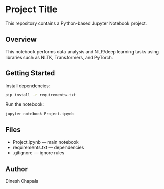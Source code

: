 # Project Title

This repository contains a Python-based Jupyter Notebook project.

## Overview
This notebook performs data analysis and NLP/deep learning tasks using libraries such as NLTK, Transformers, and PyTorch.

## Getting Started
Install dependencies:
```bash
pip install -r requirements.txt
```
Run the notebook:
```bash
jupyter notebook Project.ipynb
```

## Files
- Project.ipynb — main notebook
- requirements.txt — dependencies
- .gitignore — ignore rules

## Author
Dinesh Chapala

